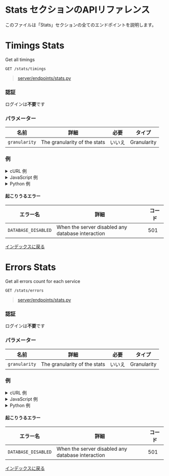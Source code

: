 
# Stats セクションのAPIリファレンス

このファイルは「Stats」セクションの全てのエンドポイントを説明します。

# Timings Stats

Get all timings

```http
GET /stats/timings
```

> [server/endpoints/stats.py](../../server/endpoints/stats.py#L17)

### 認証

ログインは**不要**です

### パラメーター

| 名前         | 詳細                      | 必要         | タイプ             |
| ------------ | -------------------------------- | ---------------- | ---------------- |
| `granularity` | The granularity of the stats  | いいえ            | Granularity            |

### 例

<!-- tabs:start -->


<details>
    <summary>cURL 例</summary>

#### **cURL**

```bash
curl -X GET "/stats/timings"
```

</details>


<details>
    <summary>JavaScript 例</summary>

#### **JavaScript**

```javascript
fetch("/stats/timings", {
    method: "GET"
})
.then((response) => {response.json()})
.then((response) => {
    if (response.success) {
        console.info("Successfully requested for /stats/timings")
        console.log(response.data)
    } else {
        console.error("An error occured while requesting for /stats/timings, error: " + response.error)
    }
})
```

</details>


<details>
    <summary>Python 例</summary>

#### **Python**

```python
import requests
r = requests.request("GET", "/stats/timings")
if r.status_code >= 400 or not r.json()["success"]:
    raise ValueError("An error occured while requesting for /stats/timings, error: " + r.json()["error"])
print("Successfully requested for /stats/timings")
print(r.json()["data"])
```

</details>
<!-- tabs:end -->

#### 起こりうるエラー

| エラー名         | 詳細                      | コード   |
| ---------------   | -------------------------------- | ------ |
| `DATABASE_DISABLED` | When the server disabled any database interaction  | 501  |
[インデックスに戻る](../%E3%81%AF%E3%81%98%E3%82%81%E3%81%AB.md#インデックス)

# Errors Stats

Get all errors count for each service

```http
GET /stats/errors
```

> [server/endpoints/stats.py](../../server/endpoints/stats.py#L28)

### 認証

ログインは**不要**です

### パラメーター

| 名前         | 詳細                      | 必要         | タイプ             |
| ------------ | -------------------------------- | ---------------- | ---------------- |
| `granularity` | The granularity of the stats  | いいえ            | Granularity            |

### 例

<!-- tabs:start -->


<details>
    <summary>cURL 例</summary>

#### **cURL**

```bash
curl -X GET "/stats/errors"
```

</details>


<details>
    <summary>JavaScript 例</summary>

#### **JavaScript**

```javascript
fetch("/stats/errors", {
    method: "GET"
})
.then((response) => {response.json()})
.then((response) => {
    if (response.success) {
        console.info("Successfully requested for /stats/errors")
        console.log(response.data)
    } else {
        console.error("An error occured while requesting for /stats/errors, error: " + response.error)
    }
})
```

</details>


<details>
    <summary>Python 例</summary>

#### **Python**

```python
import requests
r = requests.request("GET", "/stats/errors")
if r.status_code >= 400 or not r.json()["success"]:
    raise ValueError("An error occured while requesting for /stats/errors, error: " + r.json()["error"])
print("Successfully requested for /stats/errors")
print(r.json()["data"])
```

</details>
<!-- tabs:end -->

#### 起こりうるエラー

| エラー名         | 詳細                      | コード   |
| ---------------   | -------------------------------- | ------ |
| `DATABASE_DISABLED` | When the server disabled any database interaction  | 501  |
[インデックスに戻る](../%E3%81%AF%E3%81%98%E3%82%81%E3%81%AB.md#インデックス)